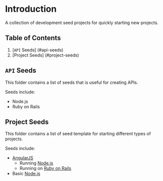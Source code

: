 # Introduction
A collection of development seed projects for quickly starting new projects.

## Table of Contents

1. [`API` Seeds] (#api-seeds)
2. [Project Seeds] (#project-seeds)

## `API` Seeds

This folder contains a list of seeds that is useful for creating APIs. 

Seeds include:
 - Node.js
 - Ruby on Rails

## Project Seeds

This folder contains a list of seed template for starting different types of projects.

Seeds include:
- [AngularJS](project-seeds/README.md)
  - Running [Node.js](project-seeds/angular-on-nodejs/README.md)
  - Running on [Ruby on Rails](project-seeds/angular-on-rails/README.md)
- Basic [Node.js](project-seeds/basic-nodejs/README.md)

